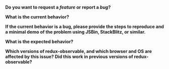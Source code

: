 <!--
IMPORTANT PLEASE READ: Hi there! If this is a *usage question* or you're not sure if its a bug, please **do not post it here**, create a discussion first https://github.com/redux-observable/redux-observable/discussions. If this is not a “feature” or a “bug”, or the phrase “How do I...?” applies, then it's probably a usage question. Thank you!

Most usage questions are not actually redux-observable specific, but rather general RxJS questions and patterns, so you can also find help in the RxJS community at large. RxJS bugs can be reported in their repo: https://github.com/ReactiveX/rxjs

If you would like to chat you can join the Reactiflux discord https://discord.gg/reactiflux look for the channels #redux or #reactive-programming.
-->

**Do you want to request a *feature* or report a *bug*?**  

<!-- Make sure someone else hasn't already reported it: https://github.com/redux-observable/redux-observable/issues -->

**What is the current behavior?**


**If the current behavior is a bug, please provide the steps to reproduce and a minimal demo of the problem using JSBin, StackBlitz, or similar.**

<!--
The easier it is to reproduce the more likely someone will be able to quickly help. Very often in the process you may discover it's not a bug or gain a better understanding of what the cause is.

Here are some you can use as starting points:

JSBins: https://redux-observable.js.org/#online-live-examples
StackBlitz: https://stackblitz.com/edit/redux-observable-playground
-->

**What is the expected behavior?**


**Which versions of redux-observable, and which browser and OS are affected by this issue? Did this work in previous versions of redux-observable?**
